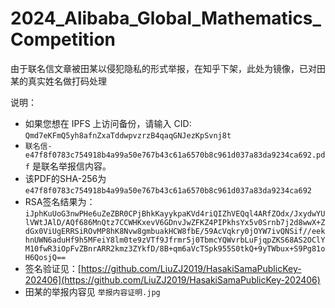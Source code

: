 # 2024_Alibaba_Global_Mathematics_Competition
由于联名信文章被田某以侵犯隐私的形式举报，在知乎下架，此处为镜像，已对田某的真实姓名做打码处理

说明：
- 如果您想在 IPFS 上访问备份，请输入 CID: `Qmd7eKFmQ5yh8afnZxaTddwpvzrzB4qaqGNJezKpSvnj8t`
- `联名信-e47f8f0783c754918b4a99a50e767b43c61a6570b8c961d037a83da9234ca692.pdf` 是联名举报信内容。
- 该PDF的SHA-256为 `e47f8f0783c754918b4a99a50e767b43c61a6570b8c961d037a83da9234ca692`
- RSA签名结果为： `iJphKuUoG3nwPHe6uZeZBR0CPjBhkKayykpaKVd4riQIZhVEQql4ARfZOdx/JxydwYUlVWtJAlD/AQf686MnQtz7CCWHKxevV6GDnvJwZFKZ4PIPkhsYx5v0Srnb7j2d8wwX+ZdGx0ViUgERRSiROvMP8hK8Nvw8gmbuakHCW8fbE/59AcVqkry0jOYW7ivQNSif//eekhnUWN6aduHf9h5MFeiY8lm0te9zVTf9Jfrmr5j0TbmcYQWvrbLuFjqpZKS68AS2OClYM10fwR3iOpFvZBnrARR2kmz3ZYkfD/8B+qm6aVcTSpk955S0tkQ+9yTWbux+S9Pg81oH6QosjQ==`
- 签名验证见：[https://github.com/LiuZJ2019/HasakiSamaPublicKey-202406](https://github.com/LiuZJ2019/HasakiSamaPublicKey-202406)
- 田某的举报内容见 `举报内容证明.jpg` 
